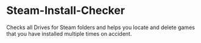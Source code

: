 # Steam-Install-Checker
 Checks all Drives for Steam folders and helps you locate and delete games that you have installed multiple times on accident.
